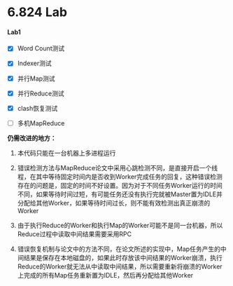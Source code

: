 # 6.824 Lab

#### Lab1

- [x] Word Count测试
- [x] Indexer测试
- [x] 并行Map测试
- [x] 并行Reduce测试
- [x] clash恢复测试
- [ ] 多机MapReduce



**仍需改进的地方：**

1. 本代码只能在一台机器上多进程运行

2. 错误检测方法与MapReduce论文中采用心跳检测不同，是直接开启一个线程，在其中等待固定时间内是否收到Worker完成任务的回复，这种错误检测存在的问题是，固定的时间不好设置。因为对于不同任务Worker运行的时间不同，如果等待时间过短，有可能任务还没有执行完就被Master置为IDLE并分配给其他Worker，如果等待时间过长，则不能有效检测出真正崩溃的Worker

3. 由于执行Reduce的Worker和执行Map的Worker可能不是同一台机器，所以Reduce过程中读取中间结果需要采用RPC

4. 错误恢复机制与论文中的方法不同，在论文所述的实现中，Map任务产生的中间结果是保存在本地磁盘的，如果此时存放该中间结果的Worker崩溃，执行Reduce的Worker就无法从中读取中间结果，所以需要重新将崩溃的Worker上完成的所有Map任务重新置为IDLE，然后再分配给其他Worker
